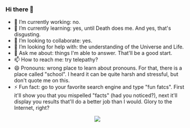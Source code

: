 ### Hi there 👋


- 🔭 I’m currently working: no.
- 🌱 I’m currently learning: yes, until Death does me. And yes, that's disgusting.
- 👯 I’m looking to collaborate: yes.
- 🤔 I’m looking for help with: the understanding of the Universe and Life.
- 💬 Ask me about: things I'm able to answer. That'll be a good start.
- 📫 How to reach me: try telepathy?
- 😄 Pronouns: wrong place to learn about pronouns. For that, there is a place called "school". I heard it can be quite harsh and stressful, but don't quote me on this.
- ⚡ Fun fact: go to your favorite search engine and type "fun fatcs". First it'll show you that you mispelled "facts" (had you noticed?), next it'll display you results that'll do a better job than I would. Glory to the Internet, right?


<p align="center">
      <img src="https://github-readme-stats.vercel.app/api/top-langs/?username=munchou&theme=tokyonight"/>
</p>
